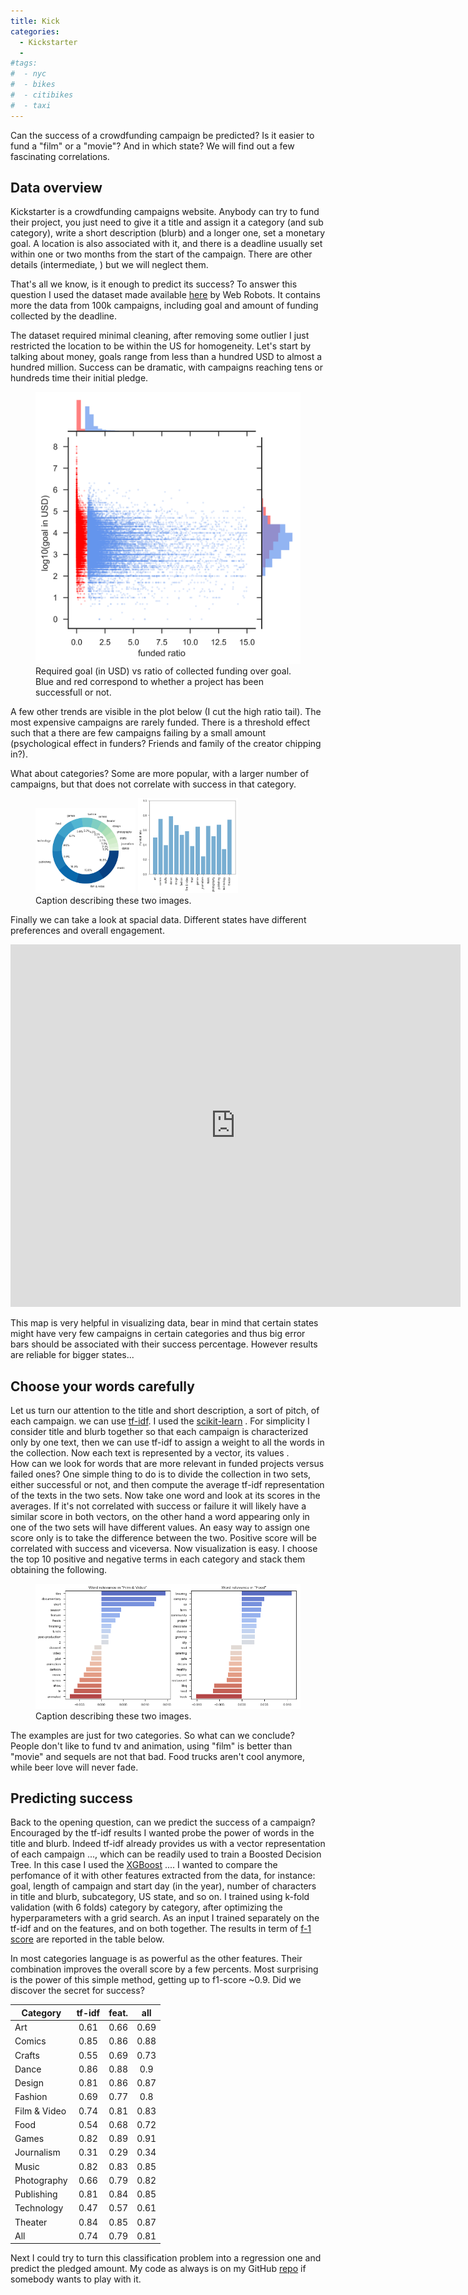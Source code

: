 ```yaml
---
title: Kick
categories:
  - Kickstarter
  - 
#tags:
#  - nyc
#  - bikes
#  - citibikes
#  - taxi
---
```



Can the success of a crowdfunding campaign be predicted? 
Is it easier to fund a "film" or a "movie"? And in which state? 
We will find out a few fascinating correlations.


## Data overview

Kickstarter is a crowdfunding campaigns website. Anybody can try to fund their project, you just need
to give it a title and assign it a category (and sub category), write a short description (blurb) and a longer one, set a monetary goal.
A location is also associated with it, and there is a deadline usually set within one or two months from the start of the campaign.
There are other details (intermediate, ) but we will neglect them.

That's all we know, is it enough to predict its success?
To answer this question I used the dataset made available [here](https://webrobots.io/kickstarter-datasets/) by Web Robots. 
It contains more the data from 100k campaigns, including goal and amount of funding collected by the deadline.

The dataset required minimal cleaning, after removing some outlier I just restricted the location to be within the US for homogeneity.
Let's start by talking about money, goals range from less than a hundred USD to almost a hundred million. Success can be dramatic, with campaigns 
reaching tens or hundreds time their initial pledge.

<figure>
    <img width="160" src="/assets/images/kickstarter/scatter_goal.png" style="width: 500px;">
    <figcaption>Required goal (in USD) vs ratio of collected funding over goal. 
    Blue and red correspond to whether a project has been successfull or not.</figcaption>
</figure>
A few other trends are visible in the plot below (I cut the high ratio tail). The most expensive campaigns are rarely funded. 
There is a threshold effect such that a there are few campaigns failing by a small amount 
(psychological effect in funders? Friends and family of the creator chipping in?).

What about categories?
Some are more popular, with a larger number of campaigns, but that does not correlate with success 
in that category. 

<figure class="half">
    <img width="160" src="/assets/images/kickstarter/cat_donut.png">
    <img width="160" src="/assets/images/kickstarter/funded_ratio.png">
    <figcaption>Caption describing these two images.</figcaption>
</figure>


Finally we can take a look at spacial data. Different states have different preferences and overall engagement.  


<iframe width="720" height="580" frameborder="0" seamless="seamless" scrolling="no" src="https://plot.ly/~roundedup/3.embed?width=640&height=480"></iframe>

This map is very helpful in visualizing data, bear in mind that certain states might have very few campaigns in certain categories and
thus big error bars should be associated with their success percentage. However results are reliable for bigger states...

## Choose your words carefully

Let us turn our attention to the title and short description, a sort of pitch, of each campaign. 
  we can use [tf-idf](). I used the [scikit-learn]() . For simplicity I consider title and blurb together so that each campaign
is characterized only by one text, then we can use tf-idf to assign a weight to all the words in the collection.
Now each text is represented by a vector, its values .  
How can we look for words that are more relevant in funded projects versus failed ones? 
One simple thing to do is to divide the collection in two sets, either successful or not, and then compute the average tf-idf representation of the texts in the two sets.
Now take one word and look at its scores in the averages. If it's not correlated with success or failure it will likely have a similar score
in both vectors, on the other hand a word appearing only in one of the two sets will have different values.
An easy way to assign one score only is to take the difference between the two. Positive score will be correlated with success and viceversa.
Now visualization is easy. I choose the top 10 positive and negative terms in each category and stack them obtaining the following.


<figure>
    <img src="/assets/images/kickstarter/tfidf.png">
    <figcaption>Caption describing these two images.</figcaption>
</figure>

The examples are just for two categories. So what can we conclude? People don't like to fund tv and animation,
using "film" is better than "movie" and sequels are not that bad. Food trucks aren't cool anymore, while beer love will never fade.

## Predicting success

Back to the opening question, can we predict the success of a campaign?
Encouraged by the tf-idf results I wanted probe the power of words in the title and blurb. 
Indeed tf-idf already provides us with a vector representation of each campaign ..., which can 
be readily used to train a Boosted Decision Tree. In this case I used the [XGBoost](http://xgboost.readthedocs.io/en/latest/) ....
I wanted to compare the perfomance of it with other features extracted from the data, for instance:
goal, length of campaign and start day (in the year), number of characters in title and blurb, subcategory, US state, and so on.
I trained using k-fold validation (with 6 folds) category by category, after optimizing the hyperparameters with a grid search.
As an input I trained separately on the tf-idf and on the features, and on both together.
The results in term of [f-1 score](https://en.wikipedia.org/wiki/F1_score) are reported in the table below.

In most categories language is as powerful as the other features. Their combination improves the overall score by a few percents.
Most surprising is the power of this simple method, getting up to f1-score ~0.9. 
Did we discover the secret for success?


Category    |tf-idf|feat. |all
---       | :---: | :---: | :----------------------:
Art         | 0.61 | 0.66 | 0.69
Comics      | 0.85 | 0.86 | 0.88
Crafts      | 0.55 | 0.69 | 0.73
Dance       | 0.86 | 0.88 | 0.9
Design      | 0.81 | 0.86 | 0.87
Fashion     | 0.69 | 0.77 | 0.8
Film & Video| 0.74 | 0.81 | 0.83
Food        | 0.54 | 0.68 | 0.72
Games       | 0.82 | 0.89 | 0.91
Journalism  | 0.31 | 0.29 | 0.34
Music       | 0.82 | 0.83 | 0.85
Photography | 0.66 | 0.79 | 0.82
Publishing  | 0.81 | 0.84 | 0.85
Technology  | 0.47 | 0.57 | 0.61
Theater     | 0.84 | 0.85 | 0.87
All         | 0.74 | 0.79 | 0.81


Next I could try to turn this classification problem into a regression one and predict the pledged amount.
My code as always is on my GitHub [repo](https://github.com/roundedup) if somebody wants to play with it.

